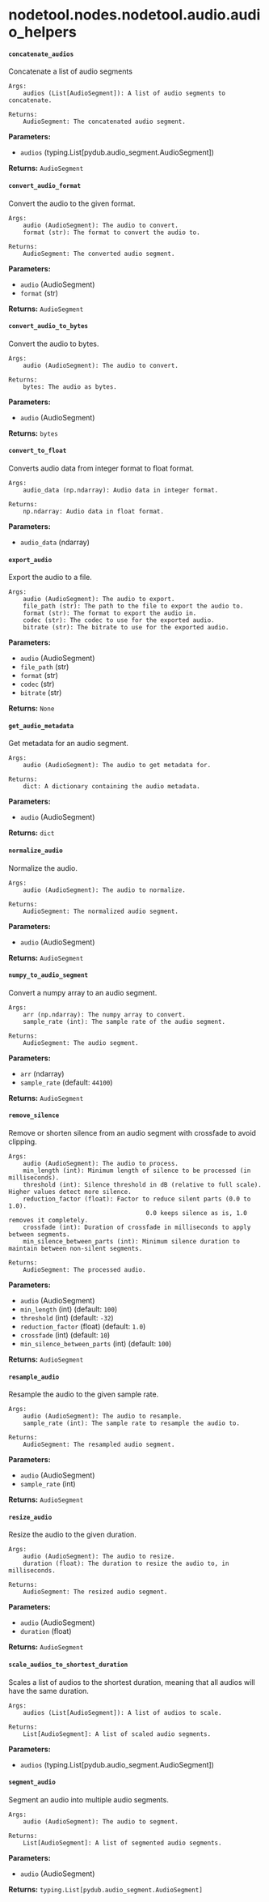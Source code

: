 # nodetool.nodes.nodetool.audio.audio_helpers

#### `concatenate_audios`

Concatenate a list of audio segments

    Args:
        audios (List[AudioSegment]): A list of audio segments to concatenate.

    Returns:
        AudioSegment: The concatenated audio segment.

**Parameters:**

- `audios` (typing.List[pydub.audio_segment.AudioSegment])

**Returns:** `AudioSegment`

#### `convert_audio_format`

Convert the audio to the given format.

    Args:
        audio (AudioSegment): The audio to convert.
        format (str): The format to convert the audio to.

    Returns:
        AudioSegment: The converted audio segment.

**Parameters:**

- `audio` (AudioSegment)
- `format` (str)

**Returns:** `AudioSegment`

#### `convert_audio_to_bytes`

Convert the audio to bytes.

    Args:
        audio (AudioSegment): The audio to convert.

    Returns:
        bytes: The audio as bytes.

**Parameters:**

- `audio` (AudioSegment)

**Returns:** `bytes`

#### `convert_to_float`

Converts audio data from integer format to float format.

    Args:
        audio_data (np.ndarray): Audio data in integer format.

    Returns:
        np.ndarray: Audio data in float format.

**Parameters:**

- `audio_data` (ndarray)

#### `export_audio`

Export the audio to a file.

    Args:
        audio (AudioSegment): The audio to export.
        file_path (str): The path to the file to export the audio to.
        format (str): The format to export the audio in.
        codec (str): The codec to use for the exported audio.
        bitrate (str): The bitrate to use for the exported audio.

**Parameters:**

- `audio` (AudioSegment)
- `file_path` (str)
- `format` (str)
- `codec` (str)
- `bitrate` (str)

**Returns:** `None`

#### `get_audio_metadata`

Get metadata for an audio segment.

    Args:
        audio (AudioSegment): The audio to get metadata for.

    Returns:
        dict: A dictionary containing the audio metadata.

**Parameters:**

- `audio` (AudioSegment)

**Returns:** `dict`

#### `normalize_audio`

Normalize the audio.

    Args:
        audio (AudioSegment): The audio to normalize.

    Returns:
        AudioSegment: The normalized audio segment.

**Parameters:**

- `audio` (AudioSegment)

**Returns:** `AudioSegment`

#### `numpy_to_audio_segment`

Convert a numpy array to an audio segment.

    Args:
        arr (np.ndarray): The numpy array to convert.
        sample_rate (int): The sample rate of the audio segment.

    Returns:
        AudioSegment: The audio segment.

**Parameters:**

- `arr` (ndarray)
- `sample_rate` (default: `44100`)

**Returns:** `AudioSegment`

#### `remove_silence`

Remove or shorten silence from an audio segment with crossfade to avoid clipping.

    Args:
        audio (AudioSegment): The audio to process.
        min_length (int): Minimum length of silence to be processed (in milliseconds).
        threshold (int): Silence threshold in dB (relative to full scale). Higher values detect more silence.
        reduction_factor (float): Factor to reduce silent parts (0.0 to 1.0).
                                          0.0 keeps silence as is, 1.0 removes it completely.
        crossfade (int): Duration of crossfade in milliseconds to apply between segments.
        min_silence_between_parts (int): Minimum silence duration to maintain between non-silent segments.

    Returns:
        AudioSegment: The processed audio.

**Parameters:**

- `audio` (AudioSegment)
- `min_length` (int) (default: `100`)
- `threshold` (int) (default: `-32`)
- `reduction_factor` (float) (default: `1.0`)
- `crossfade` (int) (default: `10`)
- `min_silence_between_parts` (int) (default: `100`)

**Returns:** `AudioSegment`

#### `resample_audio`

Resample the audio to the given sample rate.

    Args:
        audio (AudioSegment): The audio to resample.
        sample_rate (int): The sample rate to resample the audio to.

    Returns:
        AudioSegment: The resampled audio segment.

**Parameters:**

- `audio` (AudioSegment)
- `sample_rate` (int)

**Returns:** `AudioSegment`

#### `resize_audio`

Resize the audio to the given duration.

    Args:
        audio (AudioSegment): The audio to resize.
        duration (float): The duration to resize the audio to, in milliseconds.

    Returns:
        AudioSegment: The resized audio segment.

**Parameters:**

- `audio` (AudioSegment)
- `duration` (float)

**Returns:** `AudioSegment`

#### `scale_audios_to_shortest_duration`

Scales a list of audios to the shortest duration, meaning that
    all audios will have the same duration.

    Args:
        audios (List[AudioSegment]): A list of audios to scale.

    Returns:
        List[AudioSegment]: A list of scaled audio segments.

**Parameters:**

- `audios` (typing.List[pydub.audio_segment.AudioSegment])

#### `segment_audio`

Segment an audio into multiple audio segments.

    Args:
        audio (AudioSegment): The audio to segment.

    Returns:
        List[AudioSegment]: A list of segmented audio segments.

**Parameters:**

- `audio` (AudioSegment)

**Returns:** `typing.List[pydub.audio_segment.AudioSegment]`

